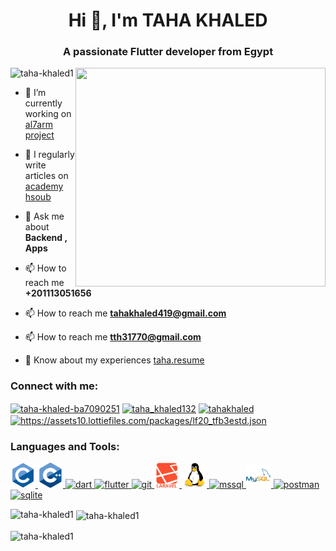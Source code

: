 
<h1 align="center">Hi 👋, I'm TAHA KHALED</h1>
<h3 align="center">A passionate Flutter developer from Egypt</h3>

<!-- Picture -->
<img align="right" height="350" width="400" src="https://user-images.githubusercontent.com/60719843/225593295-8c5b1821-ba03-4e18-afd6-686299f89f48.gif">

<p align="left"> <img src="https://komarev.com/ghpvc/?username=taha-khaled1&label=Profile%20views&color=0e75b6&style=flat" alt="taha-khaled1" /> </p>

- 🔭 I’m currently working on [al7arm project](https://al7rm.com/)

- 📝 I regularly write articles on [academy hsoub]((https://academy.hsoub.com/))

- 💬 Ask me about **Backend , Apps**

- 📫 How to reach me **+201113051656**

- 📫 How to reach me **tahakhaled419@gmail.com**

- 📫 How to reach me **tth31770@gmail.com**

- 📄 Know about my experiences [taha.resume](taha.resume)

<h3 align="left">Connect with me:</h3>
<p align="left">
<a href="https://linkedin.com/in/taha-khaled-ba7090251" target="blank"><img align="center" src="https://raw.githubusercontent.com/rahuldkjain/github-profile-readme-generator/master/src/images/icons/Social/linked-in-alt.svg" alt="taha-khaled-ba7090251" height="30" width="40" /></a>
<a href="https://codeforces.com/profile/taha_khaled132" target="blank"><img align="center" src="https://raw.githubusercontent.com/rahuldkjain/github-profile-readme-generator/master/src/images/icons/Social/codeforces.svg" alt="taha_khaled132" height="30" width="40" /></a>
<a href="https://www.leetcode.com/tahakhaled" target="blank"><img align="center" src="https://raw.githubusercontent.com/rahuldkjain/github-profile-readme-generator/master/src/images/icons/Social/leet-code.svg" alt="tahakhaled" height="30" width="40" /></a>
<a href="https://auth.geeksforgeeks.org/user/https://assets10.lottiefiles.com/packages/lf20_tfb3estd.json" target="blank"><img align="center" src="https://raw.githubusercontent.com/rahuldkjain/github-profile-readme-generator/master/src/images/icons/Social/geeks-for-geeks.svg" alt="https://assets10.lottiefiles.com/packages/lf20_tfb3estd.json" height="30" width="40" /></a>
</p>

<h3 align="left">Languages and Tools:</h3>
<p align="left"> <a href="https://www.cprogramming.com/" target="_blank" rel="noreferrer"> <img src="https://raw.githubusercontent.com/devicons/devicon/master/icons/c/c-original.svg" alt="c" width="40" height="40"/> </a> <a href="https://www.w3schools.com/cpp/" target="_blank" rel="noreferrer"> <img src="https://raw.githubusercontent.com/devicons/devicon/master/icons/cplusplus/cplusplus-original.svg" alt="cplusplus" width="40" height="40"/> </a> <a href="https://dart.dev" target="_blank" rel="noreferrer"> <img src="https://www.vectorlogo.zone/logos/dartlang/dartlang-icon.svg" alt="dart" width="40" height="40"/> </a> <a href="https://flutter.dev" target="_blank" rel="noreferrer"> <img src="https://www.vectorlogo.zone/logos/flutterio/flutterio-icon.svg" alt="flutter" width="40" height="40"/> </a> <a href="https://git-scm.com/" target="_blank" rel="noreferrer"> <img src="https://www.vectorlogo.zone/logos/git-scm/git-scm-icon.svg" alt="git" width="40" height="40"/> </a> <a href="https://laravel.com/" target="_blank" rel="noreferrer"> <img src="https://raw.githubusercontent.com/devicons/devicon/master/icons/laravel/laravel-plain-wordmark.svg" alt="laravel" width="40" height="40"/> </a> <a href="https://www.linux.org/" target="_blank" rel="noreferrer"> <img src="https://raw.githubusercontent.com/devicons/devicon/master/icons/linux/linux-original.svg" alt="linux" width="40" height="40"/> </a> <a href="https://www.microsoft.com/en-us/sql-server" target="_blank" rel="noreferrer"> <img src="https://www.svgrepo.com/show/303229/microsoft-sql-server-logo.svg" alt="mssql" width="40" height="40"/> </a> <a href="https://www.mysql.com/" target="_blank" rel="noreferrer"> <img src="https://raw.githubusercontent.com/devicons/devicon/master/icons/mysql/mysql-original-wordmark.svg" alt="mysql" width="40" height="40"/> </a> <a href="https://postman.com" target="_blank" rel="noreferrer"> <img src="https://www.vectorlogo.zone/logos/getpostman/getpostman-icon.svg" alt="postman" width="40" height="40"/> </a> <a href="https://www.sqlite.org/" target="_blank" rel="noreferrer"> <img src="https://www.vectorlogo.zone/logos/sqlite/sqlite-icon.svg" alt="sqlite" width="40" height="40"/> </a> </p>

<p><img align="left" src="https://github-readme-stats.vercel.app/api/top-langs?username=taha-khaled1&show_icons=true&locale=en&layout=compact" alt="taha-khaled1" /></p>

<p>&nbsp;<img align="center" src="https://github-readme-stats.vercel.app/api?username=taha-khaled1&show_icons=true&locale=en" alt="taha-khaled1" /></p>

<p><img align="center" src="https://github-readme-streak-stats.herokuapp.com/?user=taha-khaled1&" alt="taha-khaled1" /></p>
